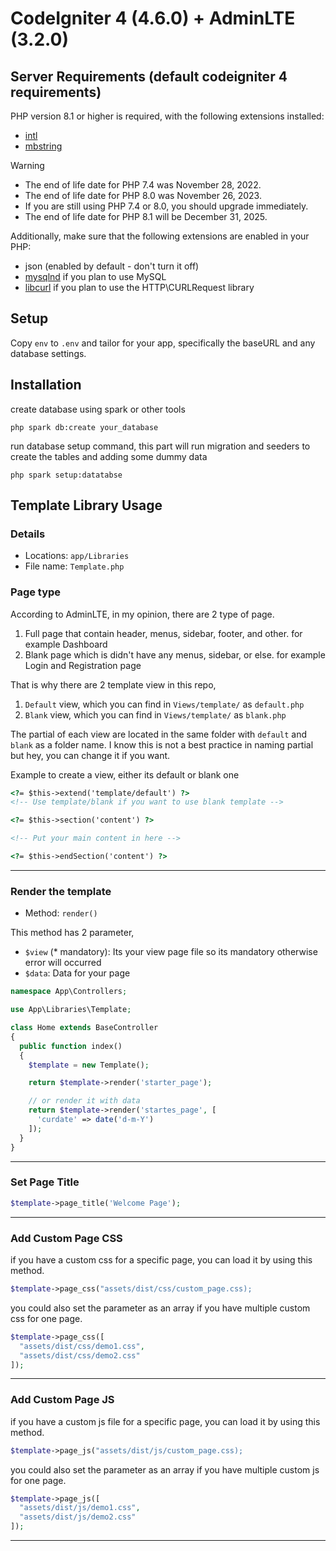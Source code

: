 # CodeIgniter 4 (4.6.0) + AdminLTE (3.2.0)

## Server Requirements (default codeigniter 4 requirements)

PHP version 8.1 or higher is required, with the following extensions installed:

- [intl](http://php.net/manual/en/intl.requirements.php)
- [mbstring](http://php.net/manual/en/mbstring.installation.php)

> [!WARNING]
> - The end of life date for PHP 7.4 was November 28, 2022.
> - The end of life date for PHP 8.0 was November 26, 2023.
> - If you are still using PHP 7.4 or 8.0, you should upgrade immediately.
> - The end of life date for PHP 8.1 will be December 31, 2025.

Additionally, make sure that the following extensions are enabled in your PHP:

- json (enabled by default - don't turn it off)
- [mysqlnd](http://php.net/manual/en/mysqlnd.install.php) if you plan to use MySQL
- [libcurl](http://php.net/manual/en/curl.requirements.php) if you plan to use the HTTP\CURLRequest library

## Setup

Copy `env` to `.env` and tailor for your app, specifically the baseURL
and any database settings.

## Installation
create database using spark or other tools

```cli
php spark db:create your_database
```

run database setup command, 
this part will run migration and seeders
to create the tables and adding some dummy data

```cli
php spark setup:datatabse
```

## Template Library Usage

### Details
- Locations: `app/Libraries`
- File name: `Template.php`

### Page type

According to AdminLTE, in my opinion, there are 2 type of page. 
1. Full page that contain header, menus, sidebar, footer, and other. for example Dashboard
2. Blank page which is didn't have any menus, sidebar, or else. for example Login and Registration page

That is why there are 2 template view in this repo,
1. `Default` view, which you can find in `Views/template/` as `default.php`
2. `Blank` view, which you can find in `Views/template/` as `blank.php`

The partial of each view are located in the same folder with `default` and `blank` as a folder name. I know this is not a best practice in naming partial but hey, you can change it if you want.

Example to create a view, either its default or blank one

```html
<?= $this->extend('template/default') ?>
<!-- Use template/blank if you want to use blank template -->

<?= $this->section('content') ?>

<!-- Put your main content in here -->

<?= $this->endSection('content') ?>
```

----

### Render the template
- Method: `render()`

This method has 2 parameter,
- `$view` (* mandatory): Its your view page file so its mandatory otherwise error will occurred
- `$data`: Data for your page

```php
namespace App\Controllers;

use App\Libraries\Template;

class Home extends BaseController
{
  public function index()
  {
    $template = new Template();

    return $template->render('starter_page');

    // or render it with data
    return $template->render('startes_page', [
      'curdate' => date('d-m-Y')
    ]);
  }
}
```

----

### Set Page Title

```php
$template->page_title('Welcome Page');
```

----

### Add Custom Page CSS

if you have a custom css for a specific page, you can load it by using this method.

```php
$template->page_css("assets/dist/css/custom_page.css);
```

you could also set the parameter as an array if you have multiple custom css for one page.

```php
$template->page_css([
  "assets/dist/css/demo1.css", 
  "assets/dist/css/demo2.css"
]);
```

----

### Add Custom Page JS

if you have a custom js file for a specific page, you can load it by using this method.

```php
$template->page_js("assets/dist/js/custom_page.css);
```

you could also set the parameter as an array if you have multiple custom js for one page.

```php
$template->page_js([
  "assets/dist/js/demo1.css", 
  "assets/dist/js/demo2.css"
]);
```

----
